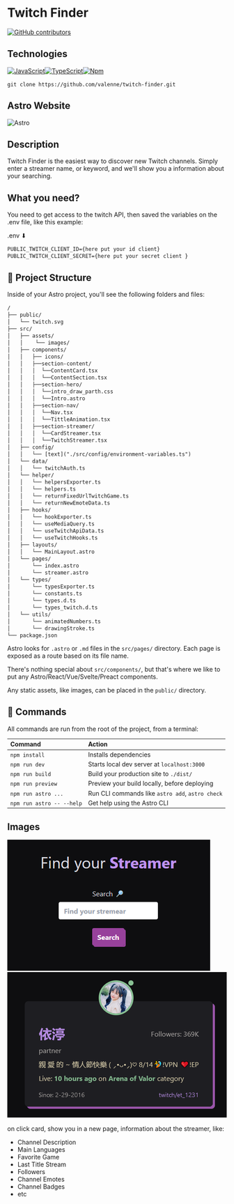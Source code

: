 # Twitch Finder

[![GitHub contributors](https://img.shields.io/github/contributors/Naereen/badges.svg)](https://GitHub.com/Naereen/badges/graphs/contributors/)

## Technologies

[![JavaScript](https://img.shields.io/badge/--F7DF1E?logo=javascript&logoColor=000)](https://www.javascript.com/)[![TypeScript](https://img.shields.io/badge/--3178C6?logo=typescript&logoColor=ffffff)](https://www.typescriptlang.org/)[![Npm](https://badgen.net/badge/icon/npm?icon=npm&label)](https://https://npmjs.com/)

```
git clone https://github.com/valenne/twitch-finder.git
```

## Astro Website

![Astro](https://astro.build/)

## Description

Twitch Finder is the easiest way to discover new Twitch channels. Simply enter a streamer name, or keyword, and we'll show you a information about your searching.

## What you need?

You need to get access to the twitch API, then saved the variables on the .env file, like this example:

.env ⬇

```
PUBLIC_TWITCH_CLIENT_ID={here put your id client}
PUBLIC_TWITCH_CLIENT_SECRET={here put your secret client }

```

## 🚀 Project Structure

Inside of your Astro project, you'll see the following folders and files:

```
/
├── public/
│   └── twitch.svg
├── src/
│   ├── assets/
│   │    └── images/
│   ├── components/
│   │   ├── icons/
│   │   ├──section-content/
│   │   │  └──ContentCard.tsx
│   │   │  └──ContentSection.tsx
│   │   ├──section-hero/
│   │   │  └──intro_draw_parth.css
│   │   │  └──Intro.astro
│   │   ├──section-nav/
│   │   │  └──Nav.tsx
│   │   │  └──TittleAnimation.tsx
│   │   ├──section-streamer/
│   │   │  └──CardStreamer.tsx
│   │   │  └──TwitchStreamer.tsx
│   ├── config/
│   │   └── [text]("./src/config/environment-variables.ts")
│   └── data/
│   │   └── twitchAuth.ts
│   └── helper/
│   │   └── helpersExporter.ts
│   │   └── helpers.ts
│   │   └── returnFixedUrlTwitchGame.ts
│   │   └── returnNewEmoteData.ts
│   ├── hooks/
│   │   └── hookExporter.ts
│   │   └── useMediaQuery.ts
│   │   └── useTwitchApiData.ts
│   │   └── useTwitchHooks.ts
│   ├── layouts/
│   │   └── MainLayout.astro
│   └── pages/
│       └── index.astro
│       └── streamer.astro
│   └── types/
│       └── typesExporter.ts
│       └── constants.ts
│       └── types.d.ts
│       └── types_twitch.d.ts
│   └── utils/
│       └── animatedNumbers.ts
│       └── drawingStroke.ts
└── package.json
```

Astro looks for `.astro` or `.md` files in the `src/pages/` directory. Each page is exposed as a route based on its file name.

There's nothing special about `src/components/`, but that's where we like to put any Astro/React/Vue/Svelte/Preact components.

Any static assets, like images, can be placed in the `public/` directory.

## 🧞 Commands

All commands are run from the root of the project, from a terminal:

| Command                   | Action                                           |
| :------------------------ | :----------------------------------------------- |
| `npm install`             | Installs dependencies                            |
| `npm run dev`             | Starts local dev server at `localhost:3000`      |
| `npm run build`           | Build your production site to `./dist/`          |
| `npm run preview`         | Preview your build locally, before deploying     |
| `npm run astro ...`       | Run CLI commands like `astro add`, `astro check` |
| `npm run astro -- --help` | Get help using the Astro CLI                     |

## Images

![input](image.png)
![response](image-2.png)

on click card, show you in a new page, information about the streamer, like:

- Channel Description
- Main Languages
- Favorite Game
- Last Title Stream
- Followers
- Channel Emotes
- Channel Badges
- etc
